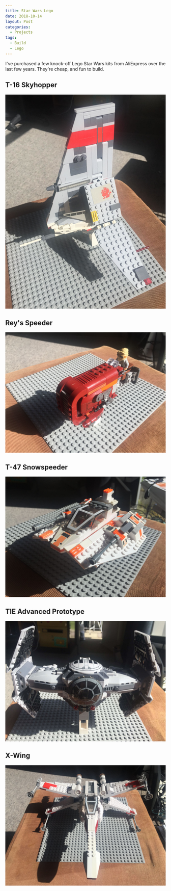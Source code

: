 ```yaml
---
title: Star Wars Lego
date: 2018-10-14
layout: Post
categories:
  - Projects
tags:
  - Build
  - Lego
---
```


I've purchased a few knock-off Lego Star Wars kits from AliExpress over the last few years. They're cheap, and fun to build.

<!-- more -->

## T-16 Skyhopper

![T-16 Skyhopper](./IMG_3560.jpg)

## Rey's Speeder

![Rey's Speeder](./IMG_3566.jpg)

## T-47 Snowspeeder

![T-47 Snowspeeder](./IMG_3574.jpg)

## TIE Advanced Prototype

![TIE Advanced Prototype](./IMG_3585.jpg)

## X-Wing

![X-Wing](./IMG_3588.jpg)
